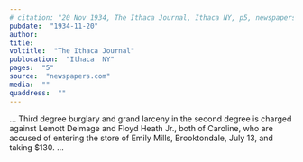 ```yaml
---
# citation: "20 Nov 1934, The Ithaca Journal, Ithaca NY, p5, newspapers.com."
pubdate:  "1934-11-20"
author: 
title: 
voltitle:  "The Ithaca Journal"
publocation:  "Ithaca  NY"
pages:  "5"
source:  "newspapers.com"
media:  ""
quaddress:  ""
---
```


… Third degree burglary and grand larceny in the second degree is charged against Lemott Delmage and Floyd Heath Jr., both of Caroline, who are accused of entering the store of Emily Mills, Brooktondale, July 13, and taking $130. …


